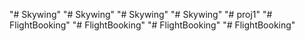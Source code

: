 "# Skywing" 
"# Skywing" 
"# Skywing" 
"# Skywing" 
"# proj1" 
"# FlightBooking" 
"# FlightBooking" 
"# FlightBooking" 
"# FlightBooking" 
